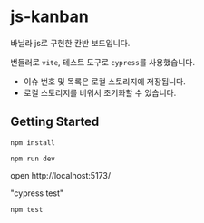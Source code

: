 # js-kanban

바닐라 js로 구현한 칸반 보드입니다.

번들러로 `vite`, 테스트 도구로 `cypress`를 사용했습니다.

- 이슈 번호 및 목록은 로컬 스토리지에 저장됩니다.
- 로컬 스토리지를 비워서 초기화할 수 있습니다.

## Getting Started

`npm install`

`npm run dev`

open http://localhost:5173/

"cypress test"

`npm test`
